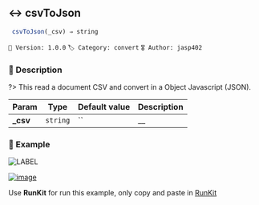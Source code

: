 ## ↔ csvToJson 

```javascript
 csvToJson(_csv) ⇒ string 
``` 


`📢 Version: 1.0.0`  `🏷️ Category: convert` `🎖️ Author: jasp402` 

### 📝 Description 


?> This read a document CSV and convert in a Object Javascript (JSON). 


| Param | Type | Default value | Description |
| --- | --- | --- | --- |
| **_csv** | `string` | `` | __ | 



### 🧪 Example 


![LABEL](@example ':include :type=code')




[![image](https://user-images.githubusercontent.com/8978470/89190058-8603d500-d566-11ea-914f-284448e5a1b6.png)](https://npm.runkit.com/js-packtools) 
 
Use **RunKit** for run this example, only copy and paste in [RunKit](https://npm.runkit.com/js-packtools)
